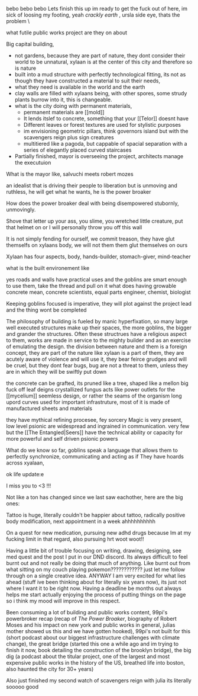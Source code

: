bebo bebo bebo
Lets finish this up im ready to get the fuck out of here, im sick of loosing my footing, 
 yeah *crackly earth* , ursla side eye, thats the problem 
\


what futile public works project are they on about 

Big capital building, 
- not gardens, because they are part of nature, they dont consider their world to be unnatural, xylaan is at the center of this city and therefore so is nature
- built into a mud structure with perfectly technological fitting, its not as though they have constructed a material to suit their needs,
- what they need is available in the world and the earth
- clay walls are filled with xylaans being, with other spores, some strudy plants burrow into it, this is changeable. 
- what is the city doing with permanent materials,
	- permanent materials are [[mold]]
	- It lends itslef to concrete, something that your [[Telor]] doesnt have 
	- Different leaves or forest textures are used for stylistic purposes
	- im envisioning geometric pillars, think governors island but with the scavengers reign plus sign creatures 
	- multitiered like a pagoda, but cappable of spacial separation with a series of elegantly placed curved staircases
- Partially finished, mayor is overseeing the project, architects manage the executuion


What is the mayor like, salvuchi meets robert mozes

an idealist that is driving their people to liberation but is unmoving and ruthless, he will get what he wants, he is the power broaker 

How does the power broaker deal with being disempowered
stubornly, unmovingly.

Shove that letter up your ass, you slime, you wretched little creature, put that helmet on or I will personally throw you off this wall

It is not simply fending for ourself, we commit treason, they have glut themselfs on xylaans body, we will not them them glut themselves on ours 

Xylaan has four aspects, body, hands-builder, stomach-giver, mind-teacher



what is the built environement like

yes roads and walls have practical uses and the goblins are smart enough to use them, take the thread and pull on it 
what does having growable concrete mean, concrete scientists, equal parts engineer, chemist, biologist 

Keeping goblins focused is imperative, they will plot against the project lead and the thing wont be completed 

The philosophy of building is fueled by manic hyperfixation, so many large well executed structures make up their spaces, the more goblins, the bigger and grander the structures. Often these structrues have a religious aspect to them, works are made in service to the mighty builder and as an exercise of emulating the design. the division between nature and them is a foreign concept, they are part of the nature like xylaan is a part of them, they are acutely aware of violence and will use it, they bear feirce grudges and will be cruel, but they dont fear bugs, bug are not a threat to them, unless they are in which they will be swiftly put down


the concrete can be grafted, its pruned like a tree, shaped like a mellon 
big fuck off leaf deigns 
crystallized fungus acts like power outlets for the [[mycelium]]
seemless design, or rather the seams of the organism 
long upord curves
used for important infrastruture,
most of it is made of manufactured sheets and materials

they have mythical refining procesee, fey sorcery
Magic is very present, low level psionic are widespread and ingrained in communication. very few but the [[The Entangled|Seers]] have the technical ability or capacity for more powerful and self driven psionic powers


What do we know so far, 
goblins speak a language that allows them to perfectly synchronize, communicating and acting as if 
They have hoards across xyalaan,


ok life update:e

I miss you to <3 !!!



Not like a ton has changed since we last saw eachother, here are the big ones:

Tattoo is huge, literally couldn't be happier about tattoo, radically positive body modification, next appointment in a week ahhhhhhhhhh

On a quest for new medication, pursuing new adhd drugs because Im at my fucking limit in that regard, also pursuing hrt woot woot!!

Having a little bit of trouble focusing on writing, drawing, designing, see med quest and the post I put in our DND discord. Its always difficult to feel burnt out and not really be doing that much of anything. Like burnt out from what sitting on my couch playing pokemon???????????? just let me follow through on a single creative idea. ANYWAY I am very excited for what lies ahead (stuff ive been thinking about for literally six years now), its just not where I want it to be right now. Having a deadline be months out always helps me start actually enjoying the process of putting things on the page so i think my mood will improve in this respect.

Been consuming a lot of building and public works content, 99pi's powerbroker recap (recap of *The Power Broaker*, biography of Robert Moses and his impact on new york and public works in general, julias mother showed us this and we have gotten hooked), 99pi's not built for this (short podcast about our biggest infrastructure challenges with climate change), the great bridge (started this one a while ago and im trying to finish it now, book detailing the construction of the brooklyn bridge), the big dig (a podcast about the titular project, one of the largest and most expensive public works in the history of the US, breathed life into boston, also haunted the city for 30+ years)

Also just finished my second watch of scavengers reign with julia its literally sooooo good
